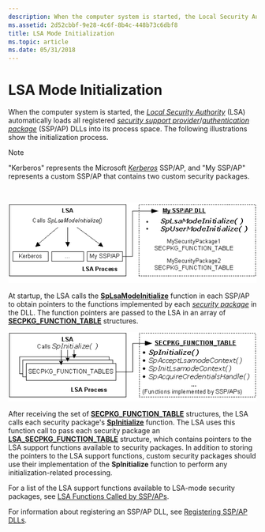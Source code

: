 ```yaml
---
description: When the computer system is started, the Local Security Authority (LSA) automatically loads all registered security support provider/authentication package (SSP/AP) DLLs into its process space. The following illustrations show the initialization process.
ms.assetid: 2d52cbbf-9e28-4c6f-8b4c-448b73c6dbf8
title: LSA Mode Initialization
ms.topic: article
ms.date: 05/31/2018
---
```


# LSA Mode Initialization

When the computer system is started, the [*Local Security Authority*](../secgloss/l-gly.md) (LSA) automatically loads all registered [*security support provider*](../secgloss/s-gly.md)/[*authentication package*](../secgloss/a-gly.md) (SSP/AP) DLLs into its process space. The following illustrations show the initialization process.

> [!Note]  
> "Kerberos" represents the Microsoft [*Kerberos*](../secgloss/k-gly.md) SSP/AP, and "My SSP/AP" represents a custom SSP/AP that contains two custom security packages.

 

![lsa mode initialization](images/lsamode1.png)

At startup, the LSA calls the [**SpLsaModeInitialize**](/windows/desktop/api/Ntsecpkg/nc-ntsecpkg-splsamodeinitializefn) function in each SSP/AP to obtain pointers to the functions implemented by each [*security package*](../secgloss/s-gly.md) in the DLL. The function pointers are passed to the LSA in an array of [**SECPKG\_FUNCTION\_TABLE**](/windows/desktop/api/Ntsecpkg/ns-ntsecpkg-secpkg_function_table) structures.

![the lsa calls splsamodeinitialize to get function pointers](images/lsamode2.png)

After receiving the set of [**SECPKG\_FUNCTION\_TABLE**](/windows/desktop/api/Ntsecpkg/ns-ntsecpkg-secpkg_function_table) structures, the LSA calls each security package's [**SpInitialize**](/windows/desktop/api/Ntsecpkg/nc-ntsecpkg-spinitializefn) function. The LSA uses this function call to pass each security package an [**LSA\_SECPKG\_FUNCTION\_TABLE**](/windows/desktop/api/Ntsecpkg/ns-ntsecpkg-lsa_secpkg_function_table) structure, which contains pointers to the LSA support functions available to security packages. In addition to storing the pointers to the LSA support functions, custom security packages should use their implementation of the **SpInitialize** function to perform any initialization-related processing.

For a list of the LSA support functions available to LSA-mode security packages, see [LSA Functions Called by SSP/APs](authentication-functions.md).

For information about registering an SSP/AP DLL, see [Registering SSP/AP DLLs](registering-ssp-ap-dlls.md).

 

 
